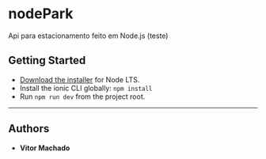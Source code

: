 # nodePark
Api para estacionamento feito em Node.js (teste)

## Getting Started

* [Download the installer](https://nodejs.org/) for Node LTS.
* Install the ionic CLI globally: `npm install`
* Run `npm run dev` from the project root.

---
## Authors

* **Vitor Machado**
